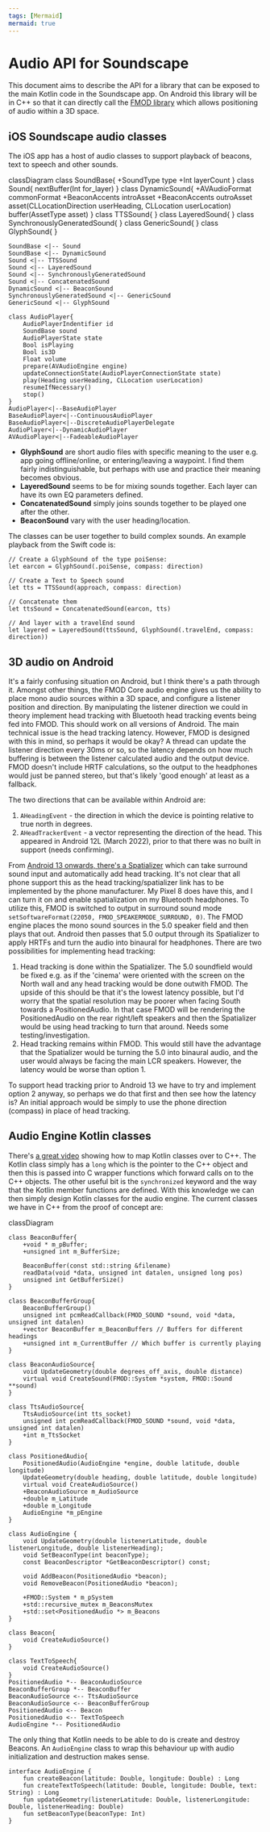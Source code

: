 ```yaml
---
tags: [Mermaid]
mermaid: true
---
```


# Audio API for Soundscape
This document aims to describe the API for a library that can be exposed to the main Kotlin code in the Soundscape app. On Android this library will be in C++ so that it can directly call the [FMOD library](https://www.fmod.com/core) which allows positioning of audio within a 3D space.

## iOS Soundscape audio classes
The iOS app has a host of audio classes to support playback of beacons, text to speech and other sounds.

<div class="mermaid">
classDiagram
    class SoundBase{
        +SoundType type
        +Int layerCount
    }
    class Sound{
        nextBuffer(Int for_layer)
    }
    class DynamicSound{
        +AVAudioFormat commonFormat
        +BeaconAccents introAsset
        +BeaconAccents outroAsset
        asset(CLLocationDirection userHeading, CLLocation userLocation)
        buffer(AssetType asset)
    }
    class TTSSound{
    }
    class LayeredSound{
    }
    class SynchronouslyGeneratedSound{
    }
    class GenericSound{
    }
    class GlyphSound{
    }

    SoundBase <|-- Sound
    SoundBase <|-- DynamicSound
    Sound <|-- TTSSound
    Sound <|-- LayeredSound
    Sound <|-- SynchronouslyGeneratedSound
    Sound <|-- ConcatenatedSound
    DynamicSound <|-- BeaconSound
    SynchronouslyGeneratedSound <|-- GenericSound
    GenericSound <|-- GlyphSound

    class AudioPlayer{
        AudioPlayerIndentifier id
        SoundBase sound
        AudioPlayerState state
        Bool isPlaying
        Bool is3D 
        Float volume
        prepare(AVAudioEngine engine)
        updateConnectionState(AudioPlayerConnectionState state)
        play(Heading userHeading, CLLocation userLocation)
        resumeIfNecessary()
        stop()
    }
    AudioPlayer<|--BaseAudioPlayer
    BaseAudioPlayer<|--ContinuousAudioPlayer
    BaseAudioPlayer<|--DiscreteAudioPlayerDelegate
    AudioPlayer<|--DynamicAudioPlayer
    AVAudioPlayer<|--FadeableAudioPlayer
</div>

* **GlyphSound** are short audio files with specific meaning to the user e.g. app going offline/online, or entering/leaving a waypoint. I find them fairly indistinguishable, but perhaps with use and practice their meaning becomes obvious.
* **LayeredSound** seems to be for mixing sounds together. Each layer can have its own EQ parameters defined. 
* **ConcatenatedSound** simply joins sounds together to be played one after the other.
* **BeaconSound** vary with the user heading/location.

The classes can be user together to build complex sounds. An example playback from the Swift code is:


```
// Create a GlyphSound of the type poiSense:
let earcon = GlyphSound(.poiSense, compass: direction)

// Create a Text to Speech sound
let tts = TTSSound(approach, compass: direction)
            
// Concatenate them
let ttsSound = ConcatenatedSound(earcon, tts)

// And layer with a travelEnd sound
let layered = LayeredSound(ttsSound, GlyphSound(.travelEnd, compass: direction))
```

## 3D audio on Android
It's a fairly confusing situation on Android, but I think there's a path through it. Amongst other things, the FMOD Core audio engine gives us the ability to place mono audio sources within a 3D space, and configure a listener position and direction. By manipulating the listener direction we could in theory implement head tracking with Bluetooth head tracking events being fed into FMOD. This should work on all versions of Android. The main technical issue is the head tracking latency. However, FMOD is designed with this in mind, so perhaps it would be okay? A thread can update the listener direction every 30ms or so, so the latency depends on how much buffering is between the listener calculated audio and the output device. FMOD doesn't include HRTF calculations, so the output to the headphones would just be panned stereo, but that's likely 'good enough' at least as a fallback.

The two directions that can be available within Android are:

1. ```AHeadingEvent``` - the direction in which the device is pointing relative to true north in degrees.
2. ```AHeadTrackerEvent``` - a vector representing the direction of the head. This appeared in Android 12L (March 2022), prior to that there was no built in support (needs confirming).

From [Android 13 onwards, there's a Spatializer](https://source.android.com/docs/core/audio/spatial) which can take surround sound input and automatically add head tracking. It's not clear that all phone support this as the head tracking/spatializer link has to be implemented by the phone manufacturer. My Pixel 8 does have this, and I can turn it on and enable spatialization on my Bluetooth headphones. To utilize this, FMOD is switched to output in surround sound mode ```setSoftwareFormat(22050, FMOD_SPEAKERMODE_SURROUND, 0)```. The FMOD engine places the mono sound sources in the 5.0 speaker field and then plays that out. Android then passes that 5.0 output through its Spatializer to apply HRTFs and turn the audio into binaural for headphones. There are two possibilities for implementing head tracking:

1. Head tracking is done within the Spatializer. The 5.0 soundfield would be fixed e.g. as if the 'cinema' were oriented with the screen on the North wall and any head tracking would be done outwith FMOD. The upside of this should be that it's the lowest latency possible, but I'd worry that the spatial resolution may be poorer when facing South towards a PositionedAudio. In that case FMOD will be rendering the PositionedAudio on the rear right/left speakers and then the Spatializer would be using head tracking to turn that around. Needs some testing/investigation.
2. Head tracking remains within FMOD. This would still have the advantage that the Spatializer would be turning the 5.0 into binaural audio, and the user would always be facing the main LCR speakers. However, the latency would be worse than option 1. 

To support head tracking prior to Android 13 we have to try and implement option 2 anyway, so perhaps we do that first and then see how the latency is? An initial approach would be simply to use the phone direction (compass) in place of head tracking.


## Audio Engine Kotlin classes

There's [a great video](https://www.youtube.com/watch?v=Zwmhp7W6K6E) showing how to map Kotlin classes over to C++. The Kotlin class simply has a `long` which is the pointer to the C++ object and then this is passed into C wrapper functions which forward calls on to the C++ objects. The other useful bit is the `synchronized` keyword and the way that the Kotlin member functions are defined. With this knowledge we can then simply design Kotlin classes for the audio engine. The current classes we have in C++ from the proof of concept are:

<div class="mermaid">
classDiagram

    class BeaconBuffer{
        +void * m_pBuffer;
        +unsigned int m_BufferSize;

        BeaconBuffer(const std::string &filename)
        readData(void *data, unsigned int datalen, unsigned long pos)
        unsigned int GetBufferSize()    
    }
    
    class BeaconBufferGroup{
        BeaconBufferGroup()
        unsigned int pcmReadCallback(FMOD_SOUND *sound, void *data, unsigned int datalen)
        +vector BeaconBuffer m_BeaconBuffers // Buffers for different headings
        +unsigned int m_CurrentBuffer // Which buffer is currently playing
    }

    class BeaconAudioSource{
        void UpdateGeometry(double degrees_off_axis, double distance)
        virtual void CreateSound(FMOD::System *system, FMOD::Sound **sound)
    }

    class TtsAudioSource{
        TtsAudioSource(int tts_socket)
        unsigned int pcmReadCallback(FMOD_SOUND *sound, void *data, unsigned int datalen)
        +int m_TtsSocket
    }

    class PositionedAudio{
        PositionedAudio(AudioEngine *engine, double latitude, double longitude)
        UpdateGeometry(double heading, double latitude, double longitude)
        virtual void CreateAudioSource()
        +BeaconAudioSource m_AudioSource
        +double m_Latitude
        +double m_Longitude
        AudioEngine *m_pEngine
    }
    
    class AudioEngine {
        void UpdateGeometry(double listenerLatitude, double listenerLongitude, double listenerHeading);
        void SetBeaconType(int beaconType);
        const BeaconDescriptor *GetBeaconDescriptor() const;

        void AddBeacon(PositionedAudio *beacon);
        void RemoveBeacon(PositionedAudio *beacon);

        +FMOD::System * m_pSystem
        +std::recursive_mutex m_BeaconsMutex
        +std::set<PositionedAudio *> m_Beacons
    }

    class Beacon{
        void CreateAudioSource()
    }

    class TextToSpeech{
        void CreateAudioSource()
    }
    PositionedAudio *-- BeaconAudioSource
    BeaconBufferGroup *-- BeaconBuffer
    BeaconAudioSource <-- TtsAudioSource
    BeaconAudioSource <-- BeaconBufferGroup
    PositionedAudio <-- Beacon
    PositionedAudio <-- TextToSpeech
    AudioEngine *-- PositionedAudio
</div>

The only thing that Kotlin needs to be able to do is create and destroy Beacons. An `AudioEngine` class to wrap this behaviour up with audio initialization and destruction makes sense.

```
interface AudioEngine {
    fun createBeacon(latitude: Double, longitude: Double) : Long
    fun createTextToSpeech(latitude: Double, longitude: Double, text: String) : Long
    fun updateGeometry(listenerLatitude: Double, listenerLongitude: Double, listenerHeading: Double)
    fun setBeaconType(beaconType: Int)
}
```
